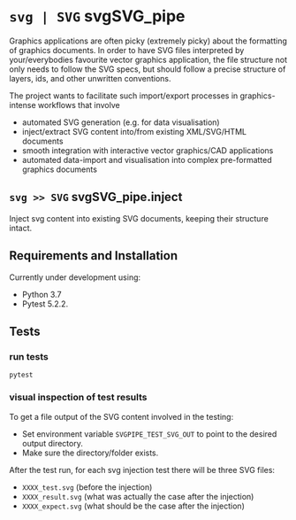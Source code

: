 

`svg | SVG` svgSVG_pipe
=======================

Graphics applications are often picky (extremely picky) about the formatting of graphics documents. In order to have SVG files interpreted by your/everybodies favourite vector graphics application, the file structure not only needs to follow the SVG specs, but should follow a precise structure of layers, ids, and other unwritten conventions.

The project wants to facilitate such import/export processes in graphics-intense workflows that involve

 + automated SVG generation (e.g. for data visualisation)
 + inject/extract SVG content into/from existing XML/SVG/HTML documents
 + smooth integration with interactive vector graphics/CAD applications
 + automated data-import and visualisation into complex pre-formatted graphics documents


`svg >> SVG` svgSVG_pipe.inject
-------------------------------

Inject svg content into existing SVG documents, keeping their structure intact.


Requirements and Installation
-----------------------------


Currently under development using:

* Python 3.7
* Pytest 5.2.2.


Tests
-----


### run tests

```
pytest
```


### visual inspection of test results

To get a file output of the SVG content involved in the testing:
+ Set environment variable `SVGPIPE_TEST_SVG_OUT` to point to the desired output directory.
+ Make sure the directory/folder exists.

After the test run, for each svg injection test there will be three SVG files:
+ `XXXX_test.svg` (before the injection)
+ `XXXX_result.svg` (what was actually the case after the injection)
+ `XXXX_expect.svg` (what should be the case after the injection)

